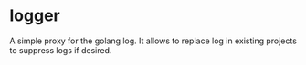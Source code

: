 # logger
A simple proxy for the golang log. It allows to replace log in existing projects to suppress logs if desired.
